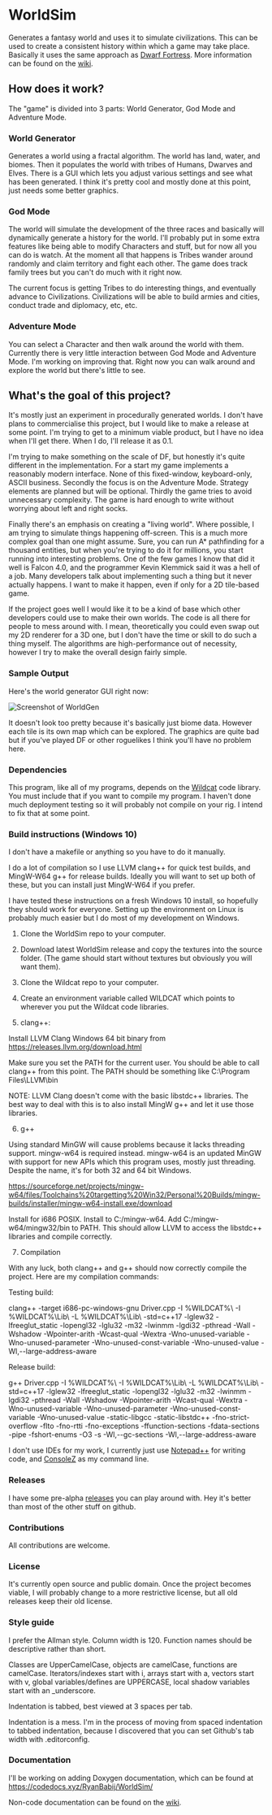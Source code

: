# WorldSim
Generates a fantasy world and uses it to simulate civilizations. This can be used to create a consistent history within which a game may take place. Basically it uses the same approach as [Dwarf Fortress](http://www.bay12games.com/dwarves/). More information can be found on the [wiki](https://github.com/RyanBabij/WorldSim/wiki).

## How does it work?

The "game" is divided into 3 parts: World Generator, God Mode and Adventure Mode.

### World Generator

Generates a world using a fractal algorithm. The world has land, water, and biomes. Then it populates the world with tribes of Humans, Dwarves and Elves. There is a GUI which lets you adjust various settings and see what has been generated. I think it's pretty cool and mostly done at this point, just needs some better graphics.

### God Mode

The world will simulate the development of the three races and basically will dynamically generate a history for the world. I'll probably put in some extra features like being able to modify Characters and stuff, but for now all you can do is watch. At the moment all that happens is Tribes wander around randomly and claim territory and fight each other. The game does track family trees but you can't do much with it right now.

The current focus is getting Tribes to do interesting things, and eventually advance to Civilizations. Civilizations will be able to build armies and cities, conduct trade and diplomacy, etc, etc.

### Adventure Mode

You can select a Character and then walk around the world with them. Currently there is very little interaction between God Mode and Adventure Mode. I'm working on improving that. Right now you can walk around and explore the world but there's little to see.

## What's the goal of this project?

It's mostly just an experiment in procedurally generated worlds. I don't have plans to commercialise this project, but I would like to make a release at some point. I'm trying to get to a minimum viable product, but I have no idea when I'll get there. When I do, I'll release it as 0.1.

I'm trying to make something on the scale of DF, but honestly it's quite different in the implementation. For a start my game implements a reasonably modern interface. None of this fixed-window, keyboard-only, ASCII business. Secondly the focus is on the Adventure Mode. Strategy elements are planned but will be optional. Thirdly the game tries to avoid unnecessary complexity. The game is hard enough to write without worrying about left and right socks.

Finally there's an emphasis on creating a "living world". Where possible, I am trying to simulate things happening off-screen. This is a much more complex goal than one might assume. Sure, you can run A* pathfinding for a thousand entities, but when you're trying to do it for millions, you start running into interesting problems. One of the few games I know that did it well is Falcon 4.0, and the programmer Kevin Klemmick said it was a hell of a job. Many developers talk about implementing such a thing but it never actually happens. I want to make it happen, even if only for a 2D tile-based game.

If the project goes well I would like it to be a kind of base which other developers could use to make their own worlds. The code is all there for people to mess around with. I mean, theoretically you could even swap out my 2D renderer for a 3D one, but I don't have the time or skill to do such a thing myself. The algorithms are high-performance out of necessity, however I try to make the overall design fairly simple.

### Sample Output

Here's the world generator GUI right now:

![Screenshot of WorldGen](https://raw.githubusercontent.com/RyanBabij/WorldSim/master/doc/2018-06-26-Example01.png)

It doesn't look too pretty because it's basically just biome data. However each tile is its own map which can be explored. The graphics are quite bad but if you've played DF or other roguelikes I think you'll have no problem here.

### Dependencies

This program, like all of my programs, depends on the [Wildcat](https://github.com/RyanBabij/Wildcat) code library. You must include that if you want to compile my program. I haven't done much deployment testing so it will probably not compile on your rig. I intend to fix that at some point.

### Build instructions (Windows 10)

I don't have a makefile or anything so you have to do it manually.

I do a lot of compilation so I use LLVM clang++ for quick test builds, and MingW-W64 g++ for release builds. Ideally you will want to set up both of these, but you can install just MingW-W64 if you prefer.

I have tested these instructions on a fresh Windows 10 install, so hopefully they should work for everyone. Setting up the environment on Linux is probably much easier but I do most of my development on Windows.

1. Clone the WorldSim repo to your computer.

2. Download latest WorldSim release and copy the textures into the source folder. (The game should start without textures but obviously you will want them).

3. Clone the Wildcat repo to your computer.

4. Create an environment variable called WILDCAT which points to wherever you put the Wildcat code libraries.

5. clang++:

Install LLVM Clang Windows 64 bit binary from https://releases.llvm.org/download.html

Make sure you set the PATH for the current user. You should be able to call clang++ from this point. The PATH should be something like C:\Program Files\LLVM\bin

NOTE: LLVM Clang doesn't come with the basic libstdc++ libraries. The best way to deal with this is to also install MingW g++ and let it use those libraries.

6. g++

Using standard MinGW will cause problems because it lacks threading support. mingw-w64 is required instead. mingw-w64 is an updated MinGW with support for new APIs which this program uses, mostly just threading. Despite the name, it's for both 32 and 64 bit Windows.

https://sourceforge.net/projects/mingw-w64/files/Toolchains%20targetting%20Win32/Personal%20Builds/mingw-builds/installer/mingw-w64-install.exe/download

Install for i686 POSIX. Install to C:/mingw-w64. Add C:/mingw-w64/mingw32/bin to PATH. This should allow LLVM to access the libstdc++ libraries and compile correctly.

7. Compilation

With any luck, both clang++ and g++ should now correctly compile the project. Here are my compilation commands:

Testing build:

clang++ -target i686-pc-windows-gnu Driver.cpp -I %WILDCAT%\ -I %WILDCAT%\Lib\ -L %WILDCAT%\Lib\ -std=c++17 -lglew32 -lfreeglut_static -lopengl32 -lglu32 -m32 -lwinmm -lgdi32 -pthread -Wall -Wshadow -Wpointer-arith -Wcast-qual -Wextra -Wno-unused-variable -Wno-unused-parameter -Wno-unused-const-variable -Wno-unused-value -Wl,--large-address-aware

Release build:

g++ Driver.cpp -I %WILDCAT%\ -I %WILDCAT%\Lib\ -L %WILDCAT%\Lib\ -std=c++17 -lglew32 -lfreeglut_static -lopengl32 -lglu32 -m32 -lwinmm -lgdi32 -pthread -Wall -Wshadow -Wpointer-arith -Wcast-qual -Wextra -Wno-unused-variable -Wno-unused-parameter -Wno-unused-const-variable -Wno-unused-value -static-libgcc -static-libstdc++ -fno-strict-overflow -flto -fno-rtti -fno-exceptions -ffunction-sections -fdata-sections -pipe -fshort-enums -O3 -s -Wl,--gc-sections -Wl,--large-address-aware

I don't use IDEs for my work, I currently just use [Notepad++](https://notepad-plus-plus.org/) for writing code, and [ConsoleZ](https://github.com/cbucher/console) as my command line.

### Releases

I have some pre-alpha [releases](https://github.com/RyanBabij/WorldSim/releases) you can play around with. Hey it's better than most of the other stuff on github.

### Contributions

All contributions are welcome.

### License

It's currently open source and public domain. Once the project becomes viable, I will probably change to a more restrictive license, but all old releases keep their old license.

### Style guide

I prefer the Allman style. Column width is 120. Function names should be descriptive rather than short.

Classes are UpperCamelCase, objects are camelCase, functions are camelCase. Iterators/indexes start with i, arrays start with a, vectors start with v, global variables/defines are UPPERCASE, local shadow variables start with an \_underscore.

Indentation is tabbed, best viewed at 3 spaces per tab.

Indentation is a mess. I'm in the process of moving from spaced indentation to tabbed indentation, because I discovered that you can set Github's tab width with .editorconfig.

### Documentation

I'll be working on adding Doxygen documentation, which can be found at https://codedocs.xyz/RyanBabij/WorldSim/

Non-code documentation can be found on the [wiki](https://github.com/RyanBabij/WorldSim/wiki).
